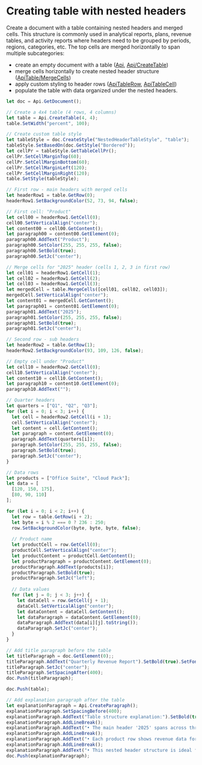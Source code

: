 # Creating table with nested headers

Create a document with a table containing nested headers and merged cells. This structure is commonly used in analytical reports, plans, revenue tables, and activity reports where headers need to be grouped by periods, regions, categories, etc. The top cells are merged horizontally to span multiple subcategories:

- create an empty document with a table ([Api](/docs/office-api/usage-api/text-document-api/Api/Api.md), [Api/CreateTable](/docs/office-api/usage-api/text-document-api/Api/Methods/CreateTable.md))
- merge cells horizontally to create nested header structure ([ApiTable/MergeCells](/docs/office-api/usage-api/text-document-api/ApiTable/Methods/MergeCells.md))
- apply custom styling to header rows ([ApiTableRow](/docs/office-api/usage-api/text-document-api/ApiTableRow/ApiTableRow.md), [ApiTableCell](/docs/office-api/usage-api/text-document-api/ApiTableCell/ApiTableCell.md))
- populate the table with data organized under the nested headers.

```ts editor-docx zoom=60
let doc = Api.GetDocument();

// Create a 4x4 table (4 rows, 4 columns)
let table = Api.CreateTable(4, 4);
table.SetWidth("percent", 100);

// Create custom table style
let tableStyle = doc.CreateStyle("NestedHeaderTableStyle", "table");
tableStyle.SetBasedOn(doc.GetStyle("Bordered"));
let cellPr = tableStyle.GetTableCellPr();
cellPr.SetCellMarginTop(60);
cellPr.SetCellMarginBottom(60);
cellPr.SetCellMarginLeft(120);
cellPr.SetCellMarginRight(120);
table.SetStyle(tableStyle);

// First row - main headers with merged cells
let headerRow1 = table.GetRow(0);
headerRow1.SetBackgroundColor(52, 73, 94, false);

// First cell: "Product"
let cell00 = headerRow1.GetCell(0);
cell00.SetVerticalAlign("center");
let content00 = cell00.GetContent();
let paragraph00 = content00.GetElement(0);
paragraph00.AddText("Product");
paragraph00.SetColor(255, 255, 255, false);
paragraph00.SetBold(true);
paragraph00.SetJc("center");

// Merge cells for "2025" header (cells 1, 2, 3 in first row)
let cell01 = headerRow1.GetCell(1);
let cell02 = headerRow1.GetCell(2);
let cell03 = headerRow1.GetCell(3);
let mergedCell = table.MergeCells([cell01, cell02, cell03]);
mergedCell.SetVerticalAlign("center");
let content01 = mergedCell.GetContent();
let paragraph01 = content01.GetElement(0);
paragraph01.AddText("2025");
paragraph01.SetColor(255, 255, 255, false);
paragraph01.SetBold(true);
paragraph01.SetJc("center");

// Second row - sub headers
let headerRow2 = table.GetRow(1);
headerRow2.SetBackgroundColor(93, 109, 126, false);

// Empty cell under "Product"
let cell10 = headerRow2.GetCell(0);
cell10.SetVerticalAlign("center");
let content10 = cell10.GetContent();
let paragraph10 = content10.GetElement(0);
paragraph10.AddText("");

// Quarter headers
let quarters = ["Q1", "Q2", "Q3"];
for (let i = 0; i < 3; i++) {
  let cell = headerRow2.GetCell(i + 1);
  cell.SetVerticalAlign("center");
  let content = cell.GetContent();
  let paragraph = content.GetElement(0);
  paragraph.AddText(quarters[i]);
  paragraph.SetColor(255, 255, 255, false);
  paragraph.SetBold(true);
  paragraph.SetJc("center");
}

// Data rows
let products = ["Office Suite", "Cloud Pack"];
let data = [
  [120, 150, 175],
  [80, 90, 110]
];

for (let i = 0; i < 2; i++) {
  let row = table.GetRow(i + 2);
  let byte = i % 2 === 0 ? 236 : 250;
  row.SetBackgroundColor(byte, byte, byte, false);
  
  // Product name
  let productCell = row.GetCell(0);
  productCell.SetVerticalAlign("center");
  let productContent = productCell.GetContent();
  let productParagraph = productContent.GetElement(0);
  productParagraph.AddText(products[i]);
  productParagraph.SetBold(true);
  productParagraph.SetJc("left");
  
  // Data values
  for (let j = 0; j < 3; j++) {
    let dataCell = row.GetCell(j + 1);
    dataCell.SetVerticalAlign("center");
    let dataContent = dataCell.GetContent();
    let dataParagraph = dataContent.GetElement(0);
    dataParagraph.AddText(data[i][j].toString());
    dataParagraph.SetJc("center");
  }
}

// Add title paragraph before the table
let titleParagraph = doc.GetElement(0);;
titleParagraph.AddText("Quarterly Revenue Report").SetBold(true).SetFontSize(16 * 2);
titleParagraph.SetJc("center");
titleParagraph.SetSpacingAfter(400);
doc.Push(titleParagraph);

doc.Push(table);

// Add explanation paragraph after the table
let explanationParagraph = Api.CreateParagraph();
explanationParagraph.SetSpacingBefore(400);
explanationParagraph.AddText("Table structure explanation:").SetBold(true);
explanationParagraph.AddLineBreak();
explanationParagraph.AddText("• The main header '2025' spans across three quarters (Q1, Q2, Q3)");
explanationParagraph.AddLineBreak();
explanationParagraph.AddText("• Each product row shows revenue data for the respective quarters");
explanationParagraph.AddLineBreak();
explanationParagraph.AddText("• This nested header structure is ideal for grouping related data categories");
doc.Push(explanationParagraph);
```
